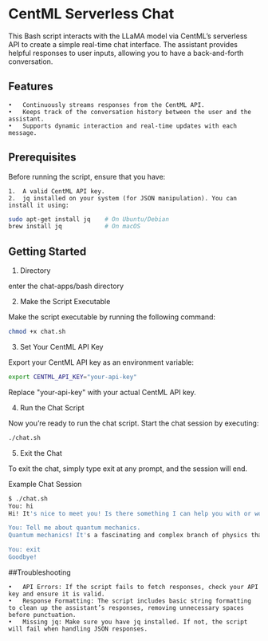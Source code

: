 # CentML Serverless Chat

This Bash script interacts with the LLaMA model via CentML’s serverless API to create a simple real-time chat interface. The assistant provides helpful responses to user inputs, allowing you to have a back-and-forth conversation.

## Features

	•	Continuously streams responses from the CentML API.
	•	Keeps track of the conversation history between the user and the assistant.
	•	Supports dynamic interaction and real-time updates with each message.

## Prerequisites

Before running the script, ensure that you have:

	1.	A valid CentML API key.
	2.	jq installed on your system (for JSON manipulation). You can install it using:

```bash
sudo apt-get install jq    # On Ubuntu/Debian
brew install jq            # On macOS
```


## Getting Started

1. Directory

enter the chat-apps/bash directory

2. Make the Script Executable

Make the script executable by running the following command:

```bash
chmod +x chat.sh
```

3. Set Your CentML API Key

Export your CentML API key as an environment variable:

```bash
export CENTML_API_KEY="your-api-key"
```

Replace "your-api-key" with your actual CentML API key.

4. Run the Chat Script

Now you’re ready to run the chat script. Start the chat session by executing:

```bash
./chat.sh
```

5. Exit the Chat

To exit the chat, simply type exit at any prompt, and the session will end.

Example Chat Session

```bash
$ ./chat.sh
You: hi
Hi! It's nice to meet you! Is there something I can help you with or would you like to chat?

You: Tell me about quantum mechanics. 
Quantum mechanics! It's a fascinating and complex branch of physics that has revolutionized our understanding of the tiny world at the atomic and subatomic level. In fact, it's one of the most successful theories in the history of science.So, what is quantum mechanics? In simple terms, it's a set of mathematical equations that describe the behavior of matter and energy at the smallest scales. It's called "quantum" because it deals with the smallest units of matter and energy, which are

You: exit
Goodbye!
```

##Troubleshooting

	•	API Errors: If the script fails to fetch responses, check your API key and ensure it is valid.
	•	Response Formatting: The script includes basic string formatting to clean up the assistant’s responses, removing unnecessary spaces before punctuation.
	•	Missing jq: Make sure you have jq installed. If not, the script will fail when handling JSON responses.

